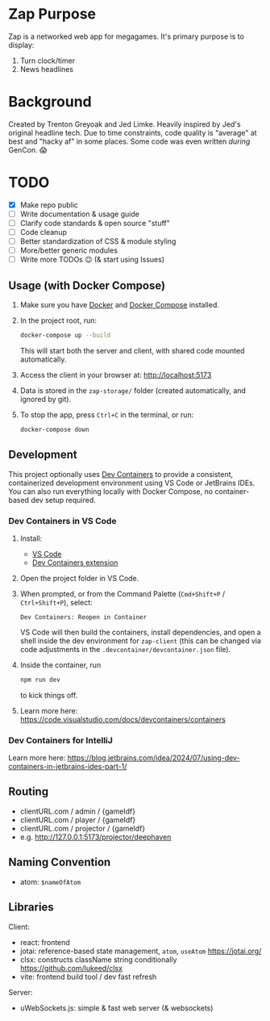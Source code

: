# Zap Purpose
Zap is a networked web app for megagames. It's primary purpose is to display:
1. Turn clock/timer
2. News headlines

# Background
Created by Trenton Greyoak and Jed Limke. Heavily inspired by Jed's original headline tech. Due to time constraints, code quality is "average" at best and "hacky af" in some places. Some code was even written _during_ GenCon. 😱

# TODO
- [x] Make repo public
- [ ] Write documentation & usage guide
- [ ] Clarify code standards & open source "stuff"
- [ ] Code cleanup
- [ ] Better standardization of CSS & module styling
- [ ] More/better generic modules
- [ ] Write more TODOs 😉 (& start using Issues)

## Usage (with Docker Compose)

1. Make sure you have [Docker](https://www.docker.com/) and [Docker Compose](https://docs.docker.com/compose/) installed.
2. In the project root, run:

   ```sh
   docker-compose up --build
   ```

   This will start both the server and client, with shared code mounted automatically.

3. Access the client in your browser at: [http://localhost:5173](http://localhost:5173)

4. Data is stored in the `zap-storage/` folder (created automatically, and ignored by git).

5. To stop the app, press `Ctrl+C` in the terminal, or run:

   ```sh
   docker-compose down
   ```

## Development

This project optionally uses [Dev Containers](https://containers.dev/) to provide a consistent, containerized development environment using VS Code or JetBrains IDEs. You can also run everything locally with Docker Compose, no container-based dev setup required.

### Dev Containers in VS Code

1. Install:
   - [VS Code](https://code.visualstudio.com/)
   - [Dev Containers extension](https://marketplace.visualstudio.com/items?itemName=ms-vscode-remote.remote-containers)

2. Open the project folder in VS Code.

3. When prompted, or from the Command Palette (`Cmd+Shift+P` / `Ctrl+Shift+P`), select:

   `Dev Containers: Reopen in Container`

   VS Code will then build the containers, install dependencies, and open a shell inside the dev environment for `zap-client` (this can be changed via code adjustments in the `.devcontainer/devcontainer.json` file).

5. Inside the container, run

   ```sh
   npm run dev
   ```

   to kick things off.

6. Learn more here: https://code.visualstudio.com/docs/devcontainers/containers

### Dev Containers for IntelliJ

Learn more here: https://blog.jetbrains.com/idea/2024/07/using-dev-containers-in-jetbrains-ides-part-1/

## Routing
- clientURL.com / admin / {gameIdf}
- clientURL.com / player / {gameIdf}
- clientURL.com / projector / {gameIdf}
- e.g.  http://127.0.0.1:5173/projector/deephaven


## Naming Convention
- atom: `$nameOfAtom`


## Libraries
Client:
- react: frontend
- jotai: reference-based state management, `atom`, `useAtom` https://jotai.org/ 
- clsx: constructs className string conditionally https://github.com/lukeed/clsx
- vite: frontend build tool / dev fast refresh

Server:
- uWebSockets.js: simple & fast web server (& websockets)
